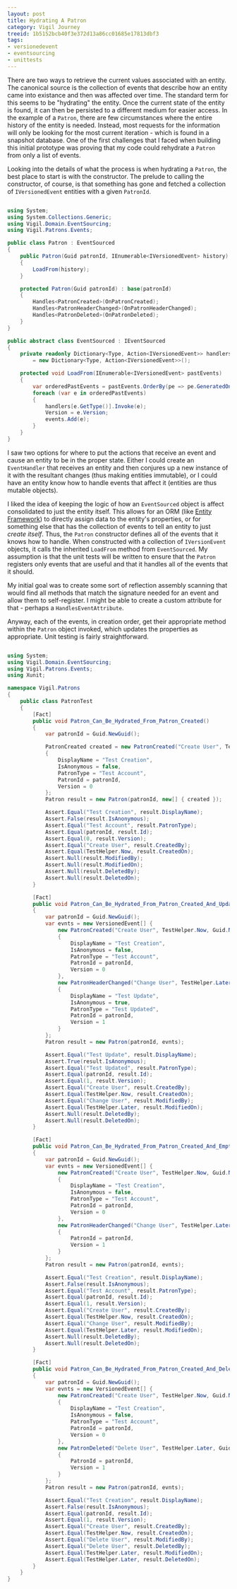 ```yaml
---
layout: post
title: Hydrating A Patron
category: Vigil Journey
treeid: 1b5152bcb40f3e372d13a86cc01685e17813dbf3
tags:
- versionedevent
- eventsourcing
- unittests
---
```


There are two ways to retrieve the current values associated with an entity. The canonical source is the collection of events that describe how an entity came into existance and then was affected over time. The standard term for this seems to be "hydrating" the entity. Once the current state of the entity is found, it can then be persisted to a different medium for easier access. In the example of a `Patron`, there are few circumstances where the entire history of the entity is needed. Instead, most requests for the information will only be looking for the most current iteration - which is found in a snapshot database. One of the first challenges that I faced when building this initial prototype was proving that my code could rehydrate a `Patron` from only a list of events.

Looking into the details of what the process is when hydrating a `Patron`, the best place to start is with the constructor. The prelude to calling the constructor, of course, is that something has gone and fetched a collection of `IVersionedEvent` entities with a given `PatronId`.


```csharp

using System;
using System.Collections.Generic;
using Vigil.Domain.EventSourcing;
using Vigil.Patrons.Events;

public class Patron : EventSourced
{
    public Patron(Guid patronId, IEnumerable<IVersionedEvent> history) : this(patronId)
    {
        LoadFrom(history);
    }

    protected Patron(Guid patronId) : base(patronId)
    {
        Handles<PatronCreated>(OnPatronCreated);
        Handles<PatronHeaderChanged>(OnPatronHeaderChanged);
        Handles<PatronDeleted>(OnPatronDeleted);
    }
}

public abstract class EventSourced : IEventSourced
{
    private readonly Dictionary<Type, Action<IVersionedEvent>> handlers
        = new Dictionary<Type, Action<IVersionedEvent>>();

    protected void LoadFrom(IEnumerable<IVersionedEvent> pastEvents)
    {
        var orderedPastEvents = pastEvents.OrderBy(pe => pe.GeneratedOn);
        foreach (var e in orderedPastEvents)
        {
            handlers[e.GetType()].Invoke(e);
            Version = e.Version;
            events.Add(e);
        }
    }
}

```

I saw two options for where to put the actions that receive an event and cause an entity to be in the proper state. Either I could create an `EventHandler` that receives an entity and then conjures up a new instance of it with the resultant changes (thus making entities immutable), or I could have an entity know how to handle events that affect it (entities are thus mutable objects).

I liked the idea of keeping the logic of how an `EventSourced` object is affect consolidated to just the entity itself. This allows for an ORM (like [Entity Framework](https://docs.microsoft.com/en-us/ef/)) to directly assign data to the entity's properties, or for something else that has the collection of events to tell an entity to just _create itself_. Thus, the `Patron` constructor defines all of the events that it knows how to handle. When constructed with a collection of `IVersionEvent` objects, it calls the inherited `LoadFrom` method from `EventSourced`. My assumption is that the unit tests will be written to ensure that the `Patron` registers only events that are useful and that it handles all of the events that it should.

My initial goal was to create some sort of reflection assembly scanning that would find all methods that match the signature needed for an event and allow them to self-register. I might be able to create a custom attribute for that - perhaps a `HandlesEventAttribute`.

Anyway, each of the events, in creation order, get their appropriate method within the `Patron` object invoked, which updates the properties as appropriate. Unit testing is fairly straightforward.

```csharp

using System;
using Vigil.Domain.EventSourcing;
using Vigil.Patrons.Events;
using Xunit;

namespace Vigil.Patrons
{
    public class PatronTest
    {
        [Fact]
        public void Patron_Can_Be_Hydrated_From_Patron_Created()
        {
            var patronId = Guid.NewGuid();

            PatronCreated created = new PatronCreated("Create User", TestHelper.Now, Guid.NewGuid())
            {
                DisplayName = "Test Creation",
                IsAnonymous = false,
                PatronType = "Test Account",
                PatronId = patronId,
                Version = 0
            };
            Patron result = new Patron(patronId, new[] { created });

            Assert.Equal("Test Creation", result.DisplayName);
            Assert.False(result.IsAnonymous);
            Assert.Equal("Test Account", result.PatronType);
            Assert.Equal(patronId, result.Id);
            Assert.Equal(0, result.Version);
            Assert.Equal("Create User", result.CreatedBy);
            Assert.Equal(TestHelper.Now, result.CreatedOn);
            Assert.Null(result.ModifiedBy);
            Assert.Null(result.ModifiedOn);
            Assert.Null(result.DeletedBy);
            Assert.Null(result.DeletedOn);
        }

        [Fact]
        public void Patron_Can_Be_Hydrated_From_Patron_Created_And_Updated()
        {
            var patronId = Guid.NewGuid();
            var evnts = new VersionedEvent[] {
                new PatronCreated("Create User", TestHelper.Now, Guid.NewGuid())
                {
                    DisplayName = "Test Creation",
                    IsAnonymous = false,
                    PatronType = "Test Account",
                    PatronId = patronId,
                    Version = 0
                },
                new PatronHeaderChanged("Change User", TestHelper.Later, Guid.NewGuid())
                {
                    DisplayName = "Test Update",
                    IsAnonymous = true,
                    PatronType = "Test Updated",
                    PatronId = patronId,
                    Version = 1
                }
            };
            Patron result = new Patron(patronId, evnts);

            Assert.Equal("Test Update", result.DisplayName);
            Assert.True(result.IsAnonymous);
            Assert.Equal("Test Updated", result.PatronType);
            Assert.Equal(patronId, result.Id);
            Assert.Equal(1, result.Version);
            Assert.Equal("Create User", result.CreatedBy);
            Assert.Equal(TestHelper.Now, result.CreatedOn);
            Assert.Equal("Change User", result.ModifiedBy);
            Assert.Equal(TestHelper.Later, result.ModifiedOn);
            Assert.Null(result.DeletedBy);
            Assert.Null(result.DeletedOn);
        }

        [Fact]
        public void Patron_Can_Be_Hydrated_From_Patron_Created_And_Empty_Updated()
        {
            var patronId = Guid.NewGuid();
            var evnts = new VersionedEvent[] {
                new PatronCreated("Create User", TestHelper.Now, Guid.NewGuid())
                {
                    DisplayName = "Test Creation",
                    IsAnonymous = false,
                    PatronType = "Test Account",
                    PatronId = patronId,
                    Version = 0
                },
                new PatronHeaderChanged("Change User", TestHelper.Later, Guid.NewGuid())
                {
                    PatronId = patronId,
                    Version = 1
                }
            };
            Patron result = new Patron(patronId, evnts);

            Assert.Equal("Test Creation", result.DisplayName);
            Assert.False(result.IsAnonymous);
            Assert.Equal("Test Account", result.PatronType);
            Assert.Equal(patronId, result.Id);
            Assert.Equal(1, result.Version);
            Assert.Equal("Create User", result.CreatedBy);
            Assert.Equal(TestHelper.Now, result.CreatedOn);
            Assert.Equal("Change User", result.ModifiedBy);
            Assert.Equal(TestHelper.Later, result.ModifiedOn);
            Assert.Null(result.DeletedBy);
            Assert.Null(result.DeletedOn);
        }

        [Fact]
        public void Patron_Can_Be_Hydrated_From_Patron_Created_And_Deleted()
        {
            var patronId = Guid.NewGuid();
            var evnts = new VersionedEvent[] {
                new PatronCreated("Create User", TestHelper.Now, Guid.NewGuid())
                {
                    DisplayName = "Test Creation",
                    IsAnonymous = false,
                    PatronType = "Test Account",
                    PatronId = patronId,
                    Version = 0
                },
                new PatronDeleted("Delete User", TestHelper.Later, Guid.NewGuid())
                {
                    PatronId = patronId,
                    Version = 1
                }
            };
            Patron result = new Patron(patronId, evnts);

            Assert.Equal("Test Creation", result.DisplayName);
            Assert.False(result.IsAnonymous);
            Assert.Equal(patronId, result.Id);
            Assert.Equal(1, result.Version);
            Assert.Equal("Create User", result.CreatedBy);
            Assert.Equal(TestHelper.Now, result.CreatedOn);
            Assert.Equal("Delete User", result.ModifiedBy);
            Assert.Equal("Delete User", result.DeletedBy);
            Assert.Equal(TestHelper.Later, result.ModifiedOn);
            Assert.Equal(TestHelper.Later, result.DeletedOn);
        }
    }
}

```